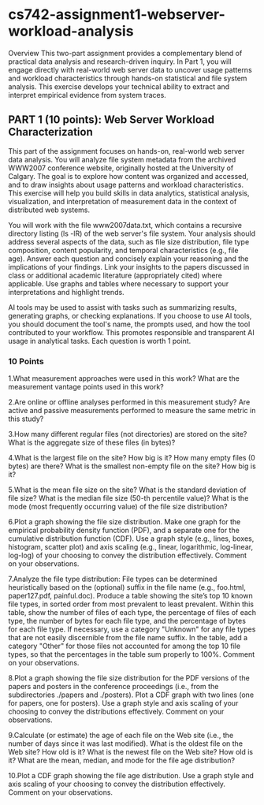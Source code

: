 # cs742-assignment1-webserver-workload-analysis
Overview
This two-part assignment provides a complementary blend of practical data analysis and research-driven inquiry. In Part 1, you will engage directly with real-world web server data to uncover usage patterns and workload characteristics through hands-on statistical and file system analysis. This exercise develops your technical ability to extract and interpret empirical evidence from system traces.

## PART 1 (10 points): Web Server Workload Characterization
This part of the assignment focuses on hands-on, real-world web server data analysis. You will analyze file system metadata from the archived WWW2007 conference website, originally hosted at the University of Calgary. The goal is to explore how content was organized and accessed, and to draw insights about usage patterns and workload characteristics. This exercise will help you build skills in data analytics, statistical analysis, visualization, and interpretation of measurement data in the context of distributed web systems.

You will work with the file www2007data.txt, which contains a recursive directory listing (ls -lR) of the web server's file system. Your analysis should address several aspects of the data, such as file size distribution, file type composition, content popularity, and temporal characteristics (e.g., file age). Answer each question and concisely explain your reasoning and the implications of your findings. Link your insights to the papers discussed in class or additional academic literature (appropriately cited) where applicable. Use graphs and tables where necessary to support your interpretations and highlight trends.

AI tools may be used to assist with tasks such as summarizing results, generating graphs, or checking explanations. If you choose to use AI tools, you should document the tool's name, the prompts used, and how the tool contributed to your workflow. This promotes responsible and transparent AI usage in analytical tasks. Each question is worth 1 point. 

### 10 Points
1.What measurement approaches were used in this work? What are the measurement vantage points used in this work? 

2.Are online or offline analyses performed in this measurement study? Are active and passive measurements performed to measure the same metric in this study?

3.How many different regular files (not directories) are stored on the site? What is the aggregate size of these files (in bytes)?

4.What is the largest file on the site? How big is it? How many empty files (0 bytes) are there? What is the smallest non-empty file on the site? How big is it?

5.What is the mean file size on the site? What is the standard deviation of file size? What is the median file size (50-th percentile value)? What is the mode (most frequently occurring value) of the file size distribution?

6.Plot a graph showing the file size distribution. Make one graph for the empirical probability density function (PDF), and a separate one for the cumulative distribution function (CDF). Use a graph style (e.g., lines, boxes, histogram, scatter plot) and axis scaling (e.g., linear, logarithmic, log-linear, log-log) of your choosing to convey the distribution effectively. Comment on your observations.

7.Analyze the file type distribution: File types can be determined heuristically based on the (optional) suffix in the file name (e.g., foo.html, paper127.pdf, painful.doc). Produce a table showing the site’s top 10 known file types, in sorted order from most prevalent to least prevalent. Within this table, show the number of files of each type, the percentage of files of each type, the number of bytes for each file type, and the percentage of bytes for each file type. If necessary, use a category "Unknown" for any file types that are not easily discernible from the file name suffix. In the table, add a category "Other" for those files not accounted for among the top 10 file types, so that the percentages in the table sum properly to 100%. Comment on your observations.

8.Plot a graph showing the file size distribution for the PDF versions of the papers and posters in the conference proceedings (i.e., from the subdirectories ./papers and ./posters). Plot a CDF graph with two lines (one for papers, one for posters). Use a graph style and axis scaling of your choosing to convey the distributions effectively. Comment on your observations.

9.Calculate (or estimate) the age of each file on the Web site (i.e., the number of days since it was last modified). What is the oldest file on the Web site? How old is it? What is the newest file on the Web site? How old is it? What are the mean, median, and mode for the file age distribution?

10.Plot a CDF graph showing the file age distribution. Use a graph style and axis scaling of your choosing to convey the distribution effectively. Comment on your observations.
